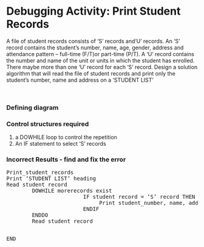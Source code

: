 # Debugging Activity: Print Student Records

<p>A file of student records consists of &lsquo;S&rsquo; records and&lsquo;U&rsquo; records. An &lsquo;S&rsquo; record contains&nbsp;the student&rsquo;s number, name, age, gender, address and attendance pattern &ndash; full-time&nbsp;(F/T)or part-time (P/T). A &lsquo;U&rsquo; record contains the number and name of the unit or units&nbsp;in which the student has enrolled. There maybe more than one &lsquo;U&rsquo; record for each &lsquo;S&rsquo;&nbsp;record. Design a solution algorithm that will read the file of student records and print only the student&rsquo;s number, name and address on a &lsquo;STUDENT LIST&rsquo;</p>
<p>&nbsp;</p>
<h3>Defining diagram</h3>
<p></p>
<h3>Control structures required</h3>
<ol>
<li>a DOWHILE loop to control the repetition</li>
<li>An IF statement to select &lsquo;S&rsquo; records</li>
</ol>
<h3>Incorrect Results - find and fix the error</h3>
<pre>Print_student_records
Print &lsquo;STUDENT LIST&rsquo; heading
Read student record
        DOWHILE morerecords exist
                        IF student record = &lsquo;S&rsquo; record THEN
                             Print student_number, name, address
                        ENDIF
        ENDDO
        Read student record

END
</pre>
<p>&nbsp;</p>